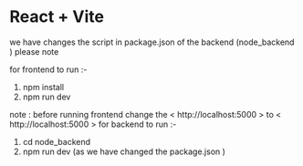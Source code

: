 # React + Vite

we have changes the script in package.json of the backend (node_backend ) please note

for frontend to run :-

1. npm install
2. npm run dev


note : before running frontend change the < http://localhost:5000 > to  < http://localhost:5000 >
for backend to run :-

1. cd node_backend
2. npm run dev 
(as we have changed the package.json )


